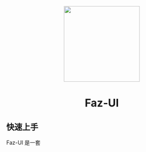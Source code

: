 <p align="center">
  <a href="https://ant.design">
    <img width="200" src="https://faz-images.oss-cn-hangzhou.aliyuncs.com/faz-ui.png">
  </a>
</p>

<h1 align="center">Faz-UI</h1>


## 快速上手

Faz-UI 是一套